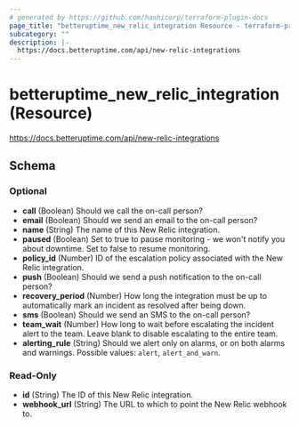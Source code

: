 ```yaml
---
# generated by https://github.com/hashicorp/terraform-plugin-docs
page_title: "betteruptime_new_relic_integration Resource - terraform-provider-better-uptime"
subcategory: ""
description: |-
  https://docs.betteruptime.com/api/new-relic-integrations
---
```


# betteruptime_new_relic_integration (Resource)

https://docs.betteruptime.com/api/new-relic-integrations



<!-- schema generated by tfplugindocs -->
## Schema

### Optional

- **call** (Boolean) Should we call the on-call person?
- **email** (Boolean) Should we send an email to the on-call person?
- **name** (String) The name of this New Relic integration.
- **paused** (Boolean) Set to true to pause monitoring - we won't notify you about downtime. Set to false to resume monitoring.
- **policy_id** (Number) ID of the escalation policy associated with the New Relic integration.
- **push** (Boolean) Should we send a push notification to the on-call person?
- **recovery_period** (Number) How long the integration must be up to automatically mark an incident as resolved after being down.
- **sms** (Boolean) Should we send an SMS to the on-call person?
- **team_wait** (Number) How long to wait before escalating the incident alert to the team. Leave blank to disable escalating to the entire team.
- **alerting_rule** (String) Should we alert only on alarms, or on both alarms and warnings. Possible values: `alert`, `alert_and_warn`.

### Read-Only

- **id** (String) The ID of this New Relic integration.
- **webhook_url** (String) The URL to which to point the New Relic webhook to.


